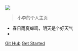 <img src="https://s1.ax1x.com/2022/04/20/LDjTXj.png" />

> 小李的个人主页

- 春日雨夏蝉鸣，明天是个好天气
-

[Git Hub](https://github.com/Li-0221)
[Get Started](/README.md)

<!-- [AI 站群](https://github.com/Li-0221) -->
<!-- [AI Chat](https://github.com/Li-0221) -->
